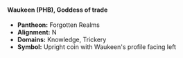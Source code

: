 #### Waukeen (PHB), Goddess of trade
- **Pantheon:** Forgotten Realms
- **Alignment:** N
- **Domains:** Knowledge, Trickery
- **Symbol:** Upright coin with Waukeen's profile facing left